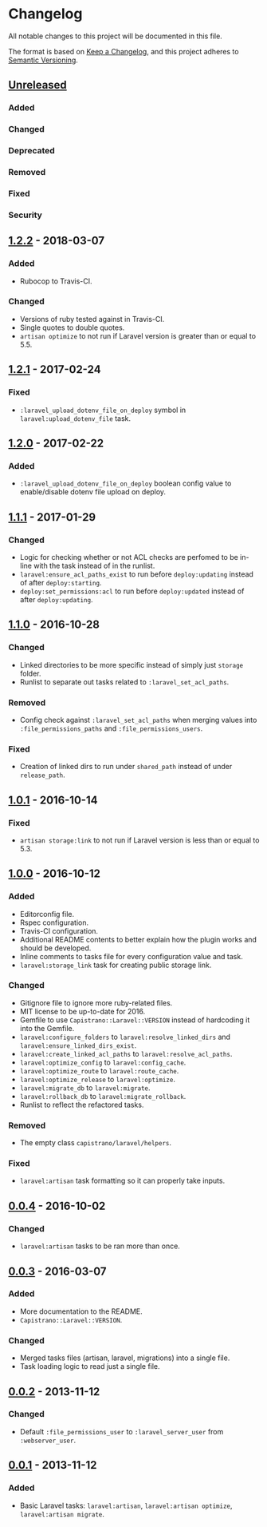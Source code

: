 # Changelog
All notable changes to this project will be documented in this file.

The format is based on [Keep a Changelog](https://keepachangelog.com/en/1.0.0/),
and this project adheres to [Semantic Versioning](https://semver.org/spec/v2.0.0.html).

## [Unreleased]
### Added

### Changed

### Deprecated

### Removed

### Fixed

### Security

## [1.2.2] - 2018-03-07
### Added
- Rubocop to Travis-CI.

### Changed
- Versions of ruby tested against in Travis-CI.
- Single quotes to double quotes.
- `artisan optimize` to not run if Laravel version is greater than or equal to 5.5.

## [1.2.1] - 2017-02-24
### Fixed
- `:laravel_upload_dotenv_file_on_deploy` symbol in `laravel:upload_dotenv_file` task.

## [1.2.0] - 2017-02-22
### Added
- `:laravel_upload_dotenv_file_on_deploy` boolean config value to enable/disable dotenv file upload on deploy.

## [1.1.1] - 2017-01-29
### Changed
- Logic for checking whether or not ACL checks are perfomed to be in-line with the task instead of in the runlist.
- `laravel:ensure_acl_paths_exist` to run before `deploy:updating` instead of after `deploy:starting`.
- `deploy:set_permissions:acl` to run before `deploy:updated` instead of after `deploy:updating`.

## [1.1.0] - 2016-10-28
### Changed
- Linked directories to be more specific instead of simply just `storage` folder.
- Runlist to separate out tasks related to `:laravel_set_acl_paths`.

### Removed
- Config check against `:laravel_set_acl_paths` when merging values into `:file_permissions_paths` and `:file_permissions_users`.

### Fixed
- Creation of linked dirs to run under `shared_path` instead of under `release_path`.

## [1.0.1] - 2016-10-14
### Fixed
- `artisan storage:link` to not run if Laravel version is less than or equal to 5.3.

## [1.0.0] - 2016-10-12
### Added
- Editorconfig file.
- Rspec configuration.
- Travis-CI configuration.
- Additional README contents to better explain how the plugin works and should be developed.
- Inline comments to tasks file for every configuration value and task.
- `laravel:storage_link` task for creating public storage link.

### Changed
- Gitignore file to ignore more ruby-related files.
- MIT license to be up-to-date for 2016.
- Gemfile to use `Capistrano::Laravel::VERSION` instead of hardcoding it into the Gemfile.
- `laravel:configure_folders` to `laravel:resolve_linked_dirs` and `laravel:ensure_linked_dirs_exist`.
- `laravel:create_linked_acl_paths` to `laravel:resolve_acl_paths`.
- `laravel:optimize_config` to `laravel:config_cache`.
- `laravel:optimize_route` to `laravel:route_cache`.
- `laravel:optimize_release` to `laravel:optimize`.
- `laravel:migrate_db` to `laravel:migrate`.
- `laravel:rollback_db` to `laravel:migrate_rollback`.
- Runlist to reflect the refactored tasks.

### Removed
- The empty class `capistrano/laravel/helpers`.

### Fixed
- `laravel:artisan` task formatting so it can properly take inputs.

## [0.0.4] - 2016-10-02
### Changed
- `laravel:artisan` tasks to be ran more than once.

## [0.0.3] - 2016-03-07
### Added
- More documentation to the README.
- `Capistrano::Laravel::VERSION`.

### Changed
- Merged tasks files (artisan, laravel, migrations) into a single file.
- Task loading logic to read just a single file.

## [0.0.2] - 2013-11-12
### Changed
- Default `:file_permissions_user` to `:laravel_server_user` from `:webserver_user`.

## [0.0.1] - 2013-11-12
### Added
- Basic Laravel tasks: `laravel:artisan`, `laravel:artisan optimize`, `laravel:artisan migrate`.

[Unreleased]: https://github.com/capistrano/laravel/compare/v1.2.2...HEAD
[1.2.2]: https://github.com/capistrano/laravel/compare/v1.2.1...v1.2.2
[1.2.1]: https://github.com/capistrano/laravel/compare/v1.2.0...v1.2.1
[1.2.0]: https://github.com/capistrano/laravel/compare/v1.1.1...v1.2.0
[1.1.1]: https://github.com/capistrano/laravel/compare/v1.1.0...v1.1.1
[1.1.0]: https://github.com/capistrano/laravel/compare/v1.0.1...v1.1.0
[1.0.1]: https://github.com/capistrano/laravel/compare/v1.0.0...v1.0.1
[1.0.0]: https://github.com/capistrano/laravel/compare/v0.0.4...v1.0.0
[0.0.4]: https://github.com/capistrano/laravel/compare/v0.0.3...v0.0.4
[0.0.3]: https://github.com/capistrano/laravel/compare/v0.0.2...v0.0.3
[0.0.2]: https://github.com/capistrano/laravel/compare/v0.0.1...v0.0.2
[0.0.1]: https://github.com/capistrano/laravel/releases/tag/v0.0.1

